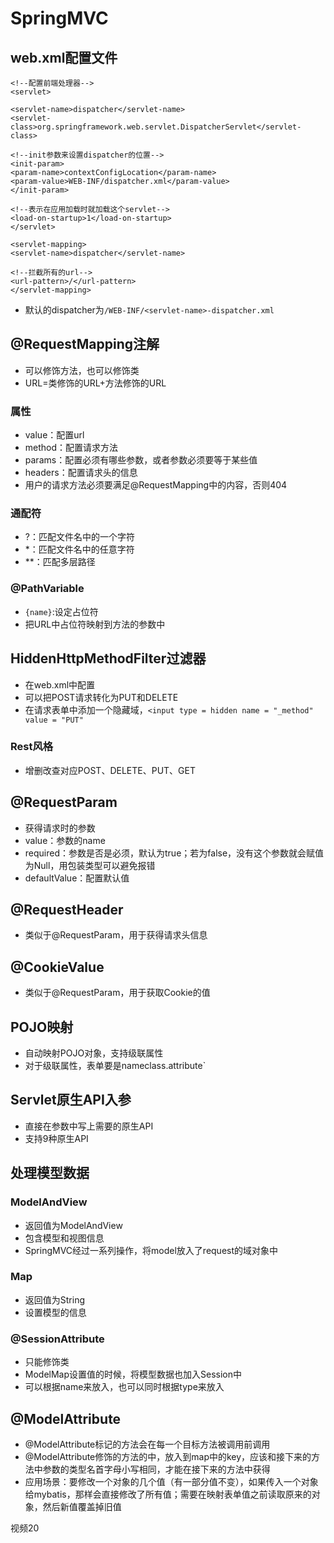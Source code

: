 # SpringMVC

## web.xml配置文件

```
<!--配置前端处理器-->
<servlet> 

<servlet-name>dispatcher</servlet-name>    
<servlet-class>org.springframework.web.servlet.DispatcherServlet</servlet-class>   

<!--init参数来设置dispatcher的位置-->
<init-param>        
<param-name>contextConfigLocation</param-name>        
<param-value>WEB-INF/dispatcher.xml</param-value>    
</init-param>   

<!--表示在应用加载时就加载这个servlet-->
<load-on-startup>1</load-on-startup>
</servlet>

<servlet-mapping>
<servlet-name>dispatcher</servlet-name>    

<!--拦截所有的url-->
<url-pattern>/</url-pattern>
</servlet-mapping>
```

- 默认的dispatcher为`/WEB-INF/<servlet-name>-dispatcher.xml`

## @RequestMapping注解

- 可以修饰方法，也可以修饰类
- URL=类修饰的URL+方法修饰的URL

### 属性

- value：配置url
- method：配置请求方法
- params：配置必须有哪些参数，或者参数必须要等于某些值
- headers：配置请求头的信息
- 用户的请求方法必须要满足@RequestMapping中的内容，否则404

### 通配符

- ?：匹配文件名中的一个字符
- *：匹配文件名中的任意字符
- **：匹配多层路径

### @PathVariable

- `{name}`:设定占位符
- 把URL中占位符映射到方法的参数中

## HiddenHttpMethodFilter过滤器

- 在web.xml中配置
- 可以把POST请求转化为PUT和DELETE
- 在请求表单中添加一个隐藏域，`<input type = hidden name = "_method" value = "PUT"`

### Rest风格

- 增删改查对应POST、DELETE、PUT、GET

## @RequestParam

- 获得请求时的参数
- value：参数的name
- required：参数是否是必须，默认为true；若为false，没有这个参数就会赋值为Null，用包装类型可以避免报错
- defaultValue：配置默认值

## @RequestHeader

- 类似于@RequestParam，用于获得请求头信息

## @CookieValue

- 类似于@RequestParam，用于获取Cookie的值

## POJO映射

- 自动映射POJO对象，支持级联属性
- 对于级联属性，表单要是nameclass.attribute`

## Servlet原生API入参

- 直接在参数中写上需要的原生API
- 支持9种原生API

## 处理模型数据

### ModelAndView

- 返回值为ModelAndView
- 包含模型和视图信息
- SpringMVC经过一系列操作，将model放入了request的域对象中

### Map

- 返回值为String
- 设置模型的信息

### @SessionAttribute

- 只能修饰类
- ModelMap设置值的时候，将模型数据也加入Session中
- 可以根据name来放入，也可以同时根据type来放入

## @ModelAttribute

- @ModelAttribute标记的方法会在每一个目标方法被调用前调用
- @ModelAttribute修饰的方法的中，放入到map中的key，应该和接下来的方法中参数的类型名首字母小写相同，才能在接下来的方法中获得
- 应用场景：要修改一个对象的几个值（有一部分值不变），如果传入一个对象给mybatis，那样会直接修改了所有值；需要在映射表单值之前读取原来的对象，然后新值覆盖掉旧值

视频20